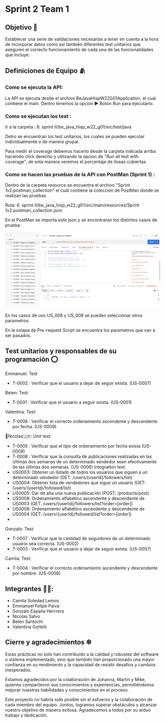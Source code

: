 
# Sprint 2 Team 1






## Objetivo 🎯

Establecer una serie de validaciones necesarias a tener en cuenta a la hora de incorporar datos como así también diferentes test unitarios que aseguren el correcto funcionamiento de cada una de las funcionalidades que incluye.
## Definiciones de Equipo 🫂

### Como se ejecuta la API:
La API se ejecuta desde el archivo BeJavaHispW22G01Application, el cual contiene el main. Dentro tenemos la opcion ▶ Boton Run para ejecutarlo.

### Como se ejecutan los test :
 Ir a la carpeta : 6. sprint II/be_java_hisp_w22_g01/src/test/java

 Detro se encuentran los test unitarios, los cuales se pueden ejecutar individualmente o de manera grupal.

 Para medir el coverage debemos hacerlo desde la carpeta indicada arriba haciendo click derecho y utilizando la opcion de "Run all test with coverage", de esta manera veremos el porcentaje de lineas cubiertas.
 

### Como se hacen las pruebas de la API con PostMan (Sprint 1) :

Dentro de la carpeta resource se encuentra el archivo "Sprint 1v2.postman_collection" el cual contiene la coleccion de PostMan donde se realizan las pruebas.

Ruta: 6. sprint II/be_java_hisp_w22_g01/src/main/resources/Sprint 1v2.postman_collection.json

En el PostMan se importa este json y se encontraran los distintos casos de prueba:

![Foto](https://github.com/extjotabell/wave22-practicas/blob/santochi_belen/4.%20sprint%20I/be_java_hisp_w22_g01/src/main/resources/postman.png)

En los casos de uso US_008 y US_009 se pueden seleccionar otros parametros.

En la solapa de Pre-request Script se encuentra los parametros que van a ser pasados.






## Test unitarios y responsables de su programación ⭕️

Emmanuel:
Test 
- T-0002 : Verificar que el usuario a dejar de seguir exista. (US-0007)

Belen:
Test:
- T-0001 : Verificar que el usuario a seguir exista. (US-0001)

Valentina:
Test:
- T-0006 : Verificar el correcto ordenamiento ascendente y descendente por fecha. (US-0009)

🎻Nicolas🇯🇵:
Unit test:
- T-0005 : Verificar que el tipo de ordenamiento por fecha exista (US-0009)
- T-0008 : Verificar que la consulta de publicaciones realizadas en las últimas dos semanas de un determinado vendedor sean efectivamente de las últimas dos semanas. (US-0006)
Integration test:
- US0003: Obtener un listado de todos los usuarios que siguen a un determinado vendedor (GET: /users/{userId}/followers/list)
- US0004: Obtener lista de vendedores que sigue un usuario (GET: /users/{userId}/followed/list)
- US0005: Dar de alta una nueva publicación (POST: /products/post)
- US0008: Ordenamiento alfabético ascendente y descendente de US0003 (GET: /users/{userId}/followers/list?order=[order])
- US0008: Ordenamiento alfabético ascendente y descendente de US0004 (GET: /users/{userId}/followed/list?order=[order])
- 
Gonzalo:
Test:
- T-0007 : Verificar que la cantidad de seguidores de un determinado usuario sea correcta. (US-0002)
- T-0003 : Verificar que el usuario a dejar de seguir exista. (US-0007)

Camila:
Test:
- T-0004 : Verificar el correcto ordenamiento ascendente y descendente por nombre. (US-0008)


## Integrantes 🤼‍♀️:


- Camila Soledad Lemos
- Emmanuel Felipe Paiva
- Gonzalo España Herrrera
- Nicolas Salvo
- Belen Santochi
- Valentina Gottelli
## Cierre y agradecimientos ❇

Estas prácticas no solo han contribuido a la calidad y robustez del software o sistema implementado, sino que también han proporcionado una mayor confianza en su rendimiento y la capacidad de resistir desafíos y cambios inesperados. 

Estamos agradecidos por la colaboración de Johanna, Martín y Mike, quienes compartieron sus conocimientos y experiencias, permitiéndonos mejorar nuestras habilidades y conocimientos en el proceso.

Este proyecto no habría sido posible sin el esfuerzo y la colaboración de cada miembro del equipo. Juntos, logramos superar obstáculos y alcanzar nuestro objetivo de manera exitosa. Agradecemos a todos por su arduo trabajo y dedicación.